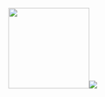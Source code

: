 <p align=center>
    <kbd>
        <img height=165 src="https://github-readme-stats.vercel.app/api?username=coopersully&bg_color=00000000&text_color=58a6ff&hide_border=true&disable_animations=true&include_all_commits=true"><img src="https://github-readme-stats.vercel.app/api/top-langs/?username=coopersully&layout=compact&bg_color=00000000&text_color=58a6ff&hide_border=true&disable_animations=true" />
    </kbd>
</p>
